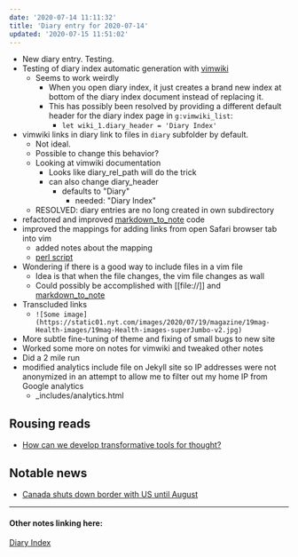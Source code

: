 ```yaml
---
date: '2020-07-14 11:11:32'
title: 'Diary entry for 2020-07-14'
updated: '2020-07-15 11:51:02'
---
```

* New diary entry. Testing.
* Testing of diary index automatic generation with [vimwiki](/vimwiki)
  * Seems to work weirdly
    * When you open diary index, it just creates a brand new index at bottom of
      the diary index document instead of replacing it.
    * This has possibly been resolved by providing a different default header
      for the diary index page in `g:vimwiki_list`:
      * `let wiki_1.diary_header = 'Diary Index'`
* vimwiki links in diary link to files in `diary` subfolder by default.
  * Not ideal.
  * Possible to change this behavior?
  * Looking at vimwiki documentation
    * Looks like diary_rel_path will do the trick
    * can also change diary_header
      * defaults to "Diary"
        * needed: "Diary Index"
  * RESOLVED: diary entries are no long created in own subdirectory
* refactored and improved [markdown_to_note](/markdown_to_note) code
* improved the mappings for adding links from open Safari browser tab into vim
  * added notes about the mapping
  * [perl script](/markdown_to_note)
* Wondering if there is a good way to include files in a vim file
  * Idea is that when the file changes, the vim file changes as wall
  * Could possibly be accomplished with [[file://]] and [markdown_to_note](/markdown_to_note)
* Transcluded links
  * `![Some image](https://static01.nyt.com/images/2020/07/19/magazine/19mag-Health-images/19mag-Health-images-superJumbo-v2.jpg)`
* More subtle fine-tuning of theme and fixing of small bugs to new site
* Worked some more on notes for vimwiki and tweaked other notes
* Did a 2 mile run
* modified analytics include file on Jekyll site so IP addresses were not anonymized in an
  attempt to allow me to filter out my home IP from Google analytics
  * _includes/analytics.html

## Rousing reads
* [How can we develop transformative tools for thought?](https://numinous.productions/ttft/)

## Notable news
* [Canada shuts down border with US until August](https://deadline.com/2020/07/u-s-canada-border-remain-closed-august-21-1202985102/)

---
#### Other notes linking here:

[Diary Index](/diary)
